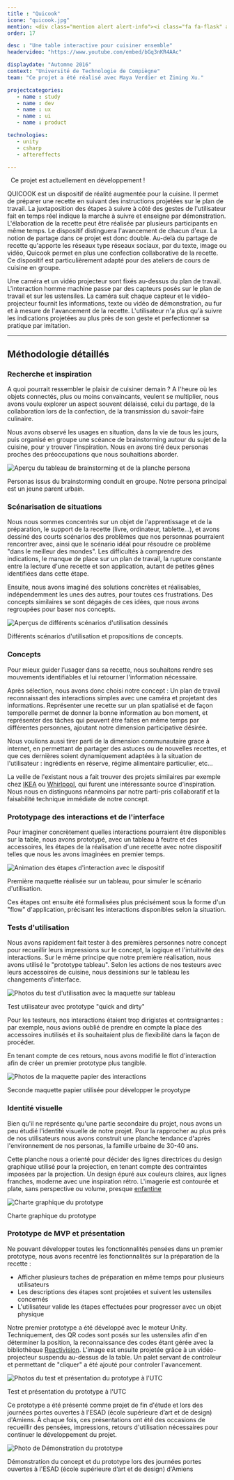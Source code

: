 ```yaml
---
title : "Quicook"
icone: "quicook.jpg"
mention: <div class="mention alert alert-info"><i class="fa fa-flask" aria-hidden="true"></i><span class="hidden-xs">&nbsp;Work in progress...</span></div>
order: 17

desc : "Une table interactive pour cuisiner ensemble"
headervideo: "https://www.youtube.com/embed/bGq3nKR4AAc"

displaydate: "Automne 2016"
context: "Université de Technologie de Compiègne"
team: "Ce projet a été réalisé avec Maya Verdier et Ziming Xu."

projectcategories:
   - name : study
   - name : dev
   - name : ux
   - name : ui
   - name : product

technologies:
   - unity
   - csharp
   - aftereffects

---
```


<div class="alert alert-info"><p><i class="fa fa-flask" aria-hidden="true"></i>
&nbsp; Ce projet est actuellement en développement !</p>
</div>

QUICOOK est un dispositif de réalité augmentée pour la cuisine. Il permet
de préparer une recette en suivant des instructions projetées sur le plan
de travail. La juxtaposition des étapes à suivre à côté des gestes de
l'utilisateur fait en temps réel indique la marche à suivre et enseigne
par démonstration. L'élaboration de la recette peut être réalisée par
plusieurs participants en même temps. Le dispositif distinguera l'avancement
de chacun d'eux. La notion de partage dans ce projet est donc double. Au-delà
du partage de recette qu'apporte les réseaux type réseaux sociaux, par du
texte, image ou vidéo, Quicook permet en plus une confection collaborative
de la recette. Ce dispositif est particulièrement adapté pour des ateliers
de cours de cuisine en groupe.

Une caméra et un vidéo projecteur sont fixés au-dessus du plan de travail.
L'interaction homme machine passe par des capteurs posés sur le plan de
travail et sur les ustensiles. La caméra suit chaque capteur et le vidéo-projecteur
fournit les informations, texte ou vidéo de démonstration, au fur et à
mesure de l'avancement de la recette. L'utilisateur n'a plus qu'à suivre
les indications projetées au plus près de son geste et perfectionner sa
pratique par imitation.

---

## Méthodologie détaillés

### Recherche et inspiration

A quoi pourrait ressembler le plaisir de cuisiner demain ? A l'heure où les
objets connectés, plus ou moins convaincants, veulent se multiplier, nous
avons voulu explorer un aspect souvent délaissé, celui du partage, de la
collaboration lors de la confection, de la transmission du savoir-faire
culinaire.

Nous avons observé les usages en situation, dans la vie de tous les jours, puis
organisé en groupe une scéance de brainstorming autour du sujet de la
cuisine, pour y trouver l'inspiration. Nous en avons tiré deux personas
proches des préoccupations que nous souhaitions aborder.

<div class="thumbnail">
      <img src="quicook/personas.jpg" class="img-responsive" alt="Aperçu du tableau de brainstorming et de la planche persona">
      <div class="caption">
        <p>Personas issus du brainstorming conduit en groupe. Notre persona principal est un jeune parent urbain.</p>
      </div>
</div>

### Scénarisation de situations

Nous nous sommes concentrés sur un objet de l'apprentissage et de la préparation,
le support de la recette (livre, ordinateur, tablette...), et avons dessiné des
courts scénarios des problèmes que nos personnas pourraient rencontrer avec, ainsi
que le scénario idéal pour résoudre ce problème "dans le meilleur des mondes".
Les difficultés à comprendre des indications, le manque de place sur un
plan de travail, la rupture constante entre la lecture d'une recette et son
application, autant de petites gênes identifiées dans cette étape.

Ensuite, nous avons imaginé des solutions concrètes et réalisables,
indépendemment les unes des autres, pour toutes ces frustrations. Des concepts
similaires se sont dégagés de ces idées, que nous avons regroupées pour
baser nos concepts.

<div class="thumbnail">
      <img src="quicook/scenarios.jpg" class="img-responsive" alt="Aperçus de différents scénarios d'utilisation dessinés">
      <div class="caption">
        <p>Différents scénarios d'utilisation et propositions de concepts.</p>
      </div>
</div>


### Concepts

Pour mieux guider l’usager dans sa recette, nous souhaitons rendre ses
mouvements identifiables et lui retourner l'information nécessaire.

Après sélection, nous avons donc choisi notre concept :
Un plan de travail reconnaissant des interactions simples avec une caméra
et projetant des informations. Représenter une recette
sur un plan spatialisé et de façon temporelle permet de donner la bonne
information au bon moment, et représenter des tâches
qui peuvent être faites en même temps par différentes personnes, ajoutant notre
dimension participative désirée.

Nous voulions aussi tirer parti de la dimension communautaire grace à internet, en
permettant de partager des astuces ou de nouvelles recettes, et que ces dernières
soient dynamiquement adaptées à la situation de l'utilisateur : ingrédients en
réserve, régime alimentaire particulier, etc...

La veille de l'existant nous a fait trouver des projets similaires par exemple
chez [IKEA](https://www.youtube.com/watch?v=qD60cBQOABY) ou
[Whirlpool](https://www.youtube.com/watch?v=rYiD8PBDpOk), qui furent une
intéressante source d'inspiration. Nous nous en distinguons néanmoins
par notre parti-pris collaboratif et la faisabilité technique immédiate
de notre concept.

### Prototypage des interactions et de l'interface

Pour imaginer concrètement quelles interactions pourraient être disponibles
sur la table, nous avons prototypé, avec un tableau à feutre et des accessoires,
les étapes de la réalisation d'une recette avec notre dispositif telles que nous
les avons imaginées en premier temps.

<div class="thumbnail">
      <img src="quicook/quicook.gif" class="img-responsive" alt="Animation des étapes d'interaction avec le dispositif">
      <div class="caption">
        <p>Première maquette réalisée sur un tableau, pour simuler le scénario d'utilisation.</p>
      </div>
</div>

Ces étapes ont ensuite été formalisées plus précisément sous la forme d'un
"flow" d'application, précisant les interactions disponibles selon la situation.

### Tests d'utilisation

Nous avons rapidement fait tester à des premières personnes notre concept pour
recueillir leurs impressions sur le concept, la logique et l'intuitivité des interactions.
Sur le même principe que notre première réalisation, nous avons utilisé le
"prototype tableau".
Selon les actions de nos testeurs avec leurs accessoires de cuisine,
nous dessinions sur le tableau les changements d'interface.

<div class="thumbnail">
      <img src="quicook/tests.jpg" class="img-responsive" alt="Photos du test d'utilisation avec la maquette sur tableau">
      <div class="caption">
        <p>Test utilisateur avec prototype "quick and dirty"</p>
      </div>
</div>

Pour les testeurs, nos interactions étaient trop dirigistes et contraignantes :
par exemple, nous avions oublié de prendre en compte la place des accessoires
inutilisés et ils souhaitaient plus de flexibilité dans la façon de procéder.

En tenant compte de ces retours, nous avons modifié le flot d'interaction
afin de créer un premier prototype plus tangible.

<div class="thumbnail">
      <img src="quicook/maquette2.jpg" class="img-responsive" alt="Photos de la maquette papier des interactions">
      <div class="caption">
        <p>Seconde maquette papier utilisée pour développer le proyotype</p>
      </div>
</div>

### Identité visuelle

Bien qu'il ne représente qu'une partie secondaire du projet, nous avons un peu
étudié l'identité visuelle de notre projet. Pour la rapprocher au plus près
de nos utilisateurs nous avons construit une planche tendance d'après
l'environnement de nos personas, la famille urbaine de 30-40 ans.

Cette planche nous a orienté pour décider des lignes directrices du design
graphique utilisé pour la projection, en tenant compte des
contraintes imposées par la projection. Un design épuré aux couleurs claires,
aux lignes franches, moderne avec une inspiration rétro.
L'imagerie est contourée et plate, sans perspective ou volume, presque
[enfantine](http://images.nintendolife.com/news/2010/06/get_cute_and_fluffy_with_miffys_world_on_wiiware/attachment/0/large.jpg)

<div class="thumbnail">
      <img src="quicook/graphisme.jpg" class="img-responsive" alt="Charte graphique du prototype">
      <div class="caption">
        <p>Charte graphique du prototype</p>
      </div>
</div>


### Prototype de MVP et présentation

Ne pouvant développer toutes les fonctionnalités pensées dans un premier prototype,
nous avons recentré les fonctionnalités sur la préparation de la recette :

- Afficher plusieurs taches de préparation en même temps pour plusieurs utilisateurs
- Les descriptions des étapes sont projetées et suivent les ustensiles concernés
- L'utilisateur valide les étapes effectuées pour progresser avec un objet physique

Notre premier prototype a été développé avec le moteur Unity. Techniquement, des QR codes
sont posés sur les ustensiles afin d'en déterminer la position, la reconnaissance
des codes étant gérée avec la bibliothèque [Reactivision](http://reactivision.sourceforge.net/).
L'image est ensuite projetée grâce à un vidéo-projecteur suspendu au-dessus de
la table. Un palet servant de controleur et permettant de "cliquer" a été ajouté
pour controler l'avancement.

<div class="thumbnail">
      <img src="quicook/demo1.jpg" class="img-responsive" alt="Photos du test et présentation du prototype à l'UTC">
      <div class="caption">
        <p>Test et présentation du prototype à l'UTC</p>
      </div>
</div>


Ce prototype a été présenté comme projet de fin d'étude et lors des journées portes
ouvertes à l'ESAD (école supérieure d’art et de design) d'Amiens. À chaque fois, ces
présentations ont été des occasions de recueillir des pensées, impressions, retours
d'utilisation nécessaires pour continuer le développement du projet.

<div class="thumbnail">
      <img src="quicook/demo2.jpg" class="img-responsive" alt="Photo de Démonstration du prototype">
      <div class="caption">
        <p>Démonstration du concept et du prototype lors des journées portes ouvertes à l'ESAD (école supérieure d’art et de design) d'Amiens</p>
      </div>
</div>
